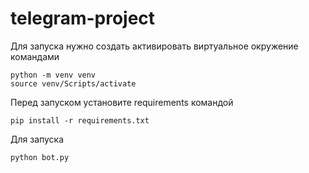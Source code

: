 # telegram-project

Для запуска нужно создать активировать виртуальное окружение командами

```
python -m venv venv
source venv/Scripts/activate
```
Перед запуском установите requirements командой

```
pip install -r requirements.txt
```
Для запуска
```
python bot.py
```